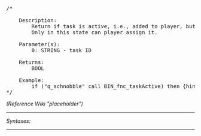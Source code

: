 <pre>/*

	Description:
		Return if task is active, i.e., added to player, but not yet completed.
		Only in this state can player assign it.

	Parameter(s):
		0: STRING - task ID

	Returns:
		BOOL

	Example:
		if ("q_schnobble" call BIN_fnc_taskActive) then {hint "ACTIVE!";};
*/</pre>

*(Reference Wiki "placeholder")*


---
*Syntaxes:*

<!-- [] call `BIN_fnc_taskActive` -->

---
